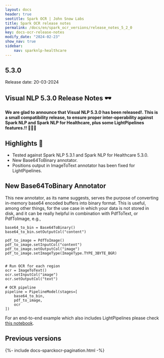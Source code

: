 ```yaml
---
layout: docs
header: true
seotitle: Spark OCR | John Snow Labs
title: Spark OCR release notes
permalink: /docs/en/spark_ocr_versions/release_notes_5_2_0
key: docs-ocr-release-notes
modify_date: "2024-02-23"
show_nav: true
sidebar:
    nav: sparknlp-healthcare
---
```


<div class="h3-box" markdown="1">

## 5.3.0

Release date: 20-03-2024


 ## Visual NLP 5.3.0 Release Notes 🕶️


**We are glad to announce that Visual NLP 5.3.0 has been released!. This is a small compatibility release, to ensure proper inter-operability against Spark NLP and Spark NLP for Healthcare, plus some LightPipelines features.!! 📢📢📢**


## Highlights 🔴

+ Tested against Spark NLP 5.3.1 and Spark NLP for Healthcare 5.3.0.
+ New Base64ToBinary annotator.
+ Positions output in ImageToText annotator has been fixed for LightPipelines.

## New Base64ToBinary Annotator
This new annotator, as its name suggests, serves the purpose of converting in-memory base64 encoded buffers into binary format. This is useful, among other things, for the use case in which your data is not stored in disk, and it can be really helpful in combination with PdfToText, or PdfToImage, e.g.,

```
base64_to_bin = Base64ToBinary()
base64_to_bin.setOutputCol("content")

pdf_to_image = PdfToImage()
pdf_to_image.setInputCol("content")
pdf_to_image.setOutputCol("image")
pdf_to_image.setImageType(ImageType.TYPE_3BYTE_BGR)


# Run OCR for each region
ocr = ImageToText()
ocr.setInputCol("image")
ocr.setOutputCol("text")

# OCR pipeline
pipeline = PipelineModel(stages=[
    base64_to_bin,
    pdf_to_image,
    ocr
])
```


For an end-to-end example which also includes LightPipelines please check [this notebook](https://github.com/JohnSnowLabs/spark-ocr-workshop/blob/master/jupyter/SparkOcrLightPipelinesBase64.ipynb).


</div><div class="prev_ver h3-box" markdown="1">

## Previous versions

</div>

{%- include docs-sparckocr-pagination.html -%}
